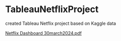 # TableauNetflixProject
created Tableau Netflix project based on Kaggle data

[Netflix Dashboard 30march2024.pdf](https://github.com/ChakshuM/TableauNetflixProject/files/15067155/Netflix.Dashboard.30march2024.pdf)
